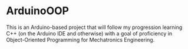 # ArduinoOOP
This is an Arduino-based project that will follow my progression learning C++ (on the Arduino IDE and otherwise) with a goal of proficiency in Object-Oriented Programming for Mechatronics Engineering.

